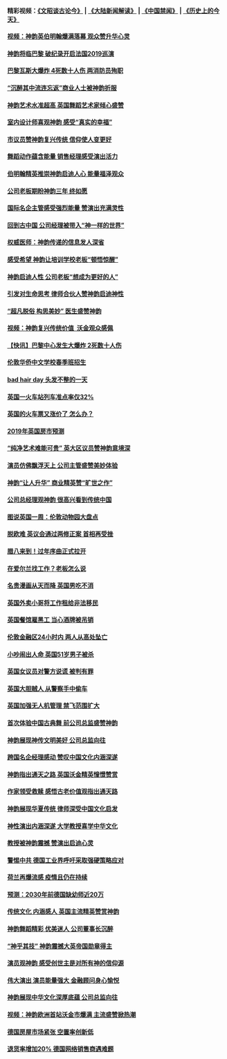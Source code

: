 #### 精彩视频：[《文昭谈古论今》](https://github.com/gfw-breaker/wenzhao/blob/master/README.md?t=01150630) | [《大陆新闻解读》](https://github.com/gfw-breaker/ntdtv-comedy/blob/master/README.md?t=01150630) | [《中国禁闻》](https://github.com/gfw-breaker/ntdtv-news/blob/master/README.md?t=01150630) | [《历史上的今天》](https://github.com/gfw-breaker/today-in-history/blob/master/README.md?t=01150630) 

#### [视频：神韵英伯明翰爆满落幕 观众赞升华心灵](../pages/nsc974/n10975642.md?t=01150630) 

#### [神韵将临巴黎 破纪录开启法国2019巡演](../pages/nsc974/n10975354.md?t=01150630) 

#### [巴黎瓦斯大爆炸 4死数十人伤 两消防员殉职](../pages/nsc974/n10973956.md?t=01150630) 

#### [“沉醉其中流连忘返”商业人士被神韵折服](../pages/nsc974/n10973730.md?t=01150630) 

#### [神韵艺术水准超高 英国舞蹈艺术家倾心盛赞](../pages/nsc974/n10973515.md?t=01150630) 

#### [室内设计师喜观神韵 感受“真实的幸福”](../pages/nsc974/n10973397.md?t=01150630) 

#### [市议员赞神韵复兴传统 信仰使人变更好](../pages/nsc974/n10973340.md?t=01150630) 

#### [舞蹈动作蕴含能量 销售经理感受演出活力](../pages/nsc974/n10973210.md?t=01150630) 

#### [伯明翰精英推崇神韵启迪人心 能量福泽观众](../pages/nsc974/n10971911.md?t=01150630) 

#### [公司老板期盼神韵三年 终如愿](../pages/nsc974/n10971777.md?t=01150630) 

#### [国际名企主管感受强烈能量 赞演出充满灵性](../pages/nsc974/n10971724.md?t=01150630) 

#### [回到古中国 公司经理被带入“神一样的世界”](../pages/nsc974/n10971705.md?t=01150630) 

#### [权威医师：神韵传递的信息发人深省](../pages/nsc974/n10971688.md?t=01150630) 

#### [感受希望 神韵让培训学校老板“顿悟惊醒”](../pages/nsc974/n10971444.md?t=01150630) 

#### [神韵启迪人性 公司老板“想成为更好的人”](../pages/nsc974/n10971424.md?t=01150630) 

#### [引发对生命思考 律师合伙人赞神韵启迪神性](../pages/nsc974/n10971151.md?t=01150630) 

#### [“超凡脱俗 构思美妙” 医生盛赞神韵](../pages/nsc974/n10971122.md?t=01150630) 

#### [视频：神韵复兴传统价值  沃金观众感佩](../pages/nsc974/n10970961.md?t=01150630) 

#### [【快讯】巴黎中心发生大爆炸 2死数十人伤](../pages/nsc974/n10970675.md?t=01150630) 

#### [伦敦华侨中文学校春季班招生](../pages/nsc974/n10970785.md?t=01150630) 

#### [bad hair day 头发不整的一天](../pages/nsc974/n10970780.md?t=01150630) 

#### [英国一火车站列车准点率仅32%](../pages/nsc974/n10970775.md?t=01150630) 

#### [英国的火车票又涨价了 怎么办？](../pages/nsc974/n10970766.md?t=01150630) 

#### [2019年英国房市预测](../pages/nsc974/n10970729.md?t=01150630) 

#### [“纯净艺术难能可贵” 英大区议员赞神韵意境深](../pages/nsc974/n10970162.md?t=01150630) 

#### [演员仿佛飘浮天上 公司主管盛赞美妙体验](../pages/nsc974/n10969882.md?t=01150630) 

#### [神韵“让人升华” 商业精英赞“旷世之作”](../pages/nsc974/n10969860.md?t=01150630) 

#### [公司总经理观神韵 很高兴看到传统中国](../pages/nsc974/n10969730.md?t=01150630) 

#### [图说英国一周：伦敦动物园大盘点](../pages/nsc974/n10969365.md?t=01150630) 

#### [脱欧难 英议会通过两修正案 首相再受挫](../pages/nsc974/n10968468.md?t=01150630) 

#### [腊八来到！过年序曲正式拉开](../pages/nsc974/n10968649.md?t=01150630) 

#### [在爱尔兰找工作？老板怎么说](../pages/nsc974/n10968555.md?t=01150630) 

#### [名贵漫画从天而降 英国男吃不消](../pages/nsc974/n10968559.md?t=01150630) 

#### [英国外卖小哥将工作租给非法移民](../pages/nsc974/n10968548.md?t=01150630) 

#### [英国餐馆雇黑工 当心酒牌被吊销](../pages/nsc974/n10968537.md?t=01150630) 

#### [伦敦金融区24小时内 两人从高处坠亡](../pages/nsc974/n10968533.md?t=01150630) 

#### [小吵闹出人命 英国51岁男子被杀](../pages/nsc974/n10968526.md?t=01150630) 

#### [英国女议员对警方说谎 被判有罪](../pages/nsc974/n10968517.md?t=01150630) 

#### [英国大胆贼人 从警察手中偷车](../pages/nsc974/n10968489.md?t=01150630) 

#### [英国加强无人机管理 禁飞范围扩大](../pages/nsc974/n10968473.md?t=01150630) 

#### [首次体验中国古典舞 前公司总监盛赞神韵](../pages/nsc974/n10967619.md?t=01150630) 

#### [神韵展现神传文明美好 公司总监向往](../pages/nsc974/n10967402.md?t=01150630) 

#### [跨国名企经理感动 赞叹中国文化内涵深遂](../pages/nsc974/n10967396.md?t=01150630) 

#### [神韵指出通天之路 英国沃金精英憧憬赞赏](../pages/nsc974/n10967254.md?t=01150630) 

#### [作家领受救赎 感悟古老价值观指出通天路](../pages/nsc974/n10967056.md?t=01150630) 

#### [神韵展现华夏传统 律师深受中国文化启发](../pages/nsc974/n10966824.md?t=01150630) 

#### [神性演出内涵深遂 大学教授喜学中华文化](../pages/nsc974/n10966804.md?t=01150630) 

#### [教授被神韵震撼 赞演出启迪心灵](../pages/nsc974/n10966792.md?t=01150630) 

#### [警惕中共 德国工业界呼吁采取强硬策略应对](../pages/nsc974/n10966701.md?t=01150630) 

#### [荷兰再爆流感 疫情且仍在持续](../pages/nsc974/n10965996.md?t=01150630) 

#### [预测：2030年前德国缺幼师近20万](../pages/nsc974/n10965934.md?t=01150630) 

#### [传统文化 内涵感人 英国主流精英赞赏神韵](../pages/nsc974/n10965374.md?t=01150630) 

#### [神韵舞蹈精彩 优美迷人 公司董事长沉醉](../pages/nsc974/n10965237.md?t=01150630) 

#### [“神乎其技” 神韵震撼大英帝国勋章得主](../pages/nsc974/n10964718.md?t=01150630) 

#### [演员观神韵 感受创世主是对所有神的信仰源](../pages/nsc974/n10964931.md?t=01150630) 

#### [伟大演出 演员能量强大 金融顾问身心愉悦](../pages/nsc974/n10964616.md?t=01150630) 

#### [神韵展现中华文化深厚底蕴 公司总监向往](../pages/nsc974/n10964581.md?t=01150630) 

#### [视频：神韵欧洲首站沃金市爆满 主流盛赞掀热潮](../pages/nsc974/n10964483.md?t=01150630) 

#### [德国房屋市场紧张 空置率创新低](../pages/nsc974/n10964397.md?t=01150630) 

#### [退货率增加20% 德国网络销售商遇难题](../pages/nsc974/n10964456.md?t=01150630) 

